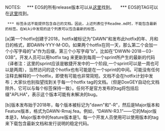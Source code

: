 
NOTES:
     *** EOS的所有release版本可以从[这里](https://github.com/EOSIO/eos/releases)找到。
     
     *** EOS的TAG可以在[这里](https://github.com/EOSIO/eos/tags)找到。
     
     *** 标签永远不能提供包含自己的文档。因此，上述列表位于Readme.md时，不能包含最新的标签。在Wiki中发现的这个列表可以包含最新的标签。

[a]第一个hotfix创建于2018，hotfix被标记为"DAWN"和发布此hotfix的年、月和日的格式，即DAWN-YYY-M-DD。如果两个hotfix在同一天，那么第二个会加一个小写字母的"a"作为后缀，第三个小写字母"b"。比如在“DWWN-2018－03-03B”。开发人员可以用hotfix tag 来更新到每周一个sprint所产生的最新的代码（译者注：这里的sprint应该是敏捷开发中的一个阶段,一个sprint可以是一周也可以是两周），当然访问的这个hotfix也有可能是在一个sprint的中间。可能没有任何注释去解释的一个hotfix，即使有可能也非常简短。文档不会在hotfix计划中发布；大家伙也别指望找到关于每一个hotfix tag的文档。（但是DoxGEY自动化文档除外，它可以与每个标签保持一致）。任何不是官方发布的tag将包括后缀"APLHA"，表示这个版本可能有未解决的bug。

[b]版本发布始于2018年，每个版本被标记为"dawn"和"-R"，然后是Major版本和Feature版本，格式为DAWN-Rmaj.fea。例如，“DAWN-R3.1”——它的Major版本是3，Major版本中的feature版本是1。每一个开发人员使用可以使用版本的tag来下载包含最新文档和发行说明的稳定代码。
